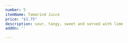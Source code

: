 ```yaml
---
number: 5
itemName: Tamarind Juice
price: "$3.75"
description: sour, tangy, sweet and served with lime
addOn: ''

---
```

